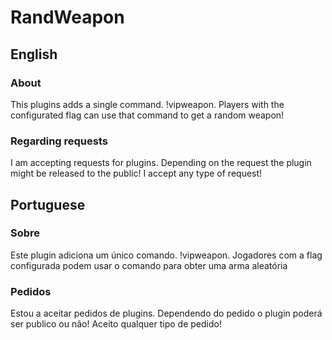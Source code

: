 # RandWeapon
## English
### About
This plugins adds a single command. !vipweapon. Players with the configurated flag can use that command to get a random weapon!

### Regarding requests
I am accepting requests for plugins. Depending on the request the plugin might be released to the public!
I accept any type of request!

## Portuguese
### Sobre
Este plugin adiciona um único comando. !vipweapon. Jogadores com a flag configurada podem usar o comando para obter uma arma aleatória

### Pedidos
Estou a aceitar pedidos de plugins. Dependendo do pedido o plugin poderá ser publico ou não!
Aceito qualquer tipo de pedido!
